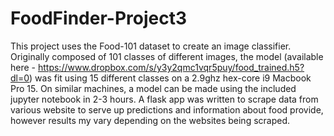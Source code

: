 # FoodFinder-Project3

This project uses the Food-101 dataset to create an image classifier. Originally composed of 101 classes of different images, the model (available here - https://www.dropbox.com/s/y3y2qmc1vqr5puy/food_trained.h5?dl=0) was fit using 15 different classes on a 2.9ghz hex-core i9 Macbook Pro 15. On similar machines, a model can be made using the included jupyter notebook in 2-3 hours. A flask app was written to scrape data from various website to serve up predictions and information about food provide, however results my vary depending on the websites being scraped.

